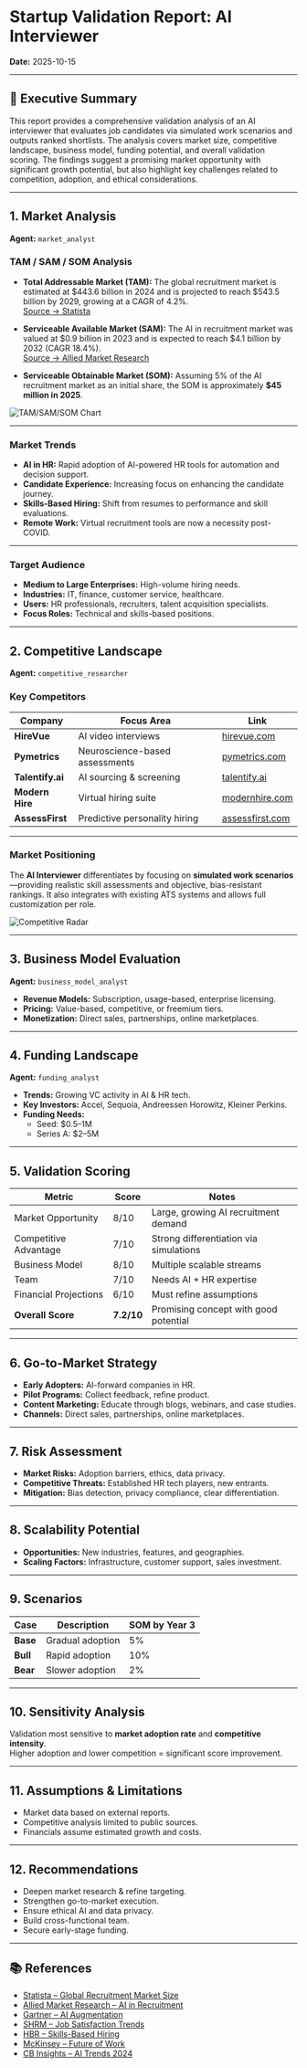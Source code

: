 # Startup Validation Report: AI Interviewer

**Date:** 2025-10-15

---

## 🧭 Executive Summary

This report provides a comprehensive validation analysis of an AI interviewer that evaluates job candidates via simulated work scenarios and outputs ranked shortlists. The analysis covers market size, competitive landscape, business model, funding potential, and overall validation scoring. The findings suggest a promising market opportunity with significant growth potential, but also highlight key challenges related to competition, adoption, and ethical considerations.

---

## 1. Market Analysis

**Agent:** `market_analyst`

### TAM / SAM / SOM Analysis

- **Total Addressable Market (TAM):** The global recruitment market is estimated at \$443.6 billion in 2024 and is projected to reach \$543.5 billion by 2029, growing at a CAGR of 4.2%.  
  [Source → Statista](https://www.statista.com/statistics/375105/global-recruitment-market-size/)

- **Serviceable Available Market (SAM):** The AI in recruitment market was valued at \$0.9 billion in 2023 and is expected to reach \$4.1 billion by 2032 (CAGR 18.4%).  
  [Source → Allied Market Research](https://www.alliedmarketresearch.com/ai-in-recruitment-market-A31688)

- **Serviceable Obtainable Market (SOM):** Assuming 5% of the AI recruitment market as an initial share, the SOM is approximately **\$45 million in 2025**.

![TAM/SAM/SOM Chart](https://quickchart.io/chart?c=%7B%22type%22%3A%22bar%22%2C%22data%22%3A%7B%22labels%22%3A%5B%22TAM%22%2C%22SAM%22%2C%22SOM%22%5D%2C%22datasets%22%3A%5B%7B%22label%22%3A%22Market%20Size%20(USD%20Billion)%22%2C%22data%22%3A%5B543.5%2C4.1%2C0.045%5D%2C%22backgroundColor%22%3A%5B%22%230074D9%22%2C%22%232ECC40%22%2C%22%23FF4136%22%5D%7D%5D%7D%2C%22options%22%3A%7B%22title%22%3A%7B%22display%22%3Atrue%2C%22text%22%3A%22TAM%2FSAM%2FSOM%20Analysis%22%7D%7D%7D)

---

### Market Trends

- **AI in HR:** Rapid adoption of AI-powered HR tools for automation and decision support.  
- **Candidate Experience:** Increasing focus on enhancing the candidate journey.  
- **Skills-Based Hiring:** Shift from resumes to performance and skill evaluations.  
- **Remote Work:** Virtual recruitment tools are now a necessity post-COVID.  

---

### Target Audience

- **Medium to Large Enterprises:** High-volume hiring needs.  
- **Industries:** IT, finance, customer service, healthcare.  
- **Users:** HR professionals, recruiters, talent acquisition specialists.  
- **Focus Roles:** Technical and skills-based positions.

---

## 2. Competitive Landscape

**Agent:** `competitive_researcher`

### Key Competitors

| Company | Focus Area | Link |
|----------|-------------|------|
| **HireVue** | AI video interviews | [hirevue.com](https://www.hirevue.com/) |
| **Pymetrics** | Neuroscience-based assessments | [pymetrics.com](https://www.pymetrics.com/) |
| **Talentify.ai** | AI sourcing & screening | [talentify.ai](https://www.talentify.ai/) |
| **Modern Hire** | Virtual hiring suite | [modernhire.com](https://www.modernhire.com/) |
| **AssessFirst** | Predictive personality hiring | [assessfirst.com](https://www.assessfirst.com/) |

---

### Market Positioning

The **AI Interviewer** differentiates by focusing on **simulated work scenarios**—providing realistic skill assessments and objective, bias-resistant rankings. It also integrates with existing ATS systems and allows full customization per role.

![Competitive Radar](https://quickchart.io/chart?c=%7B%22type%22%3A%22radar%22%2C%22data%22%3A%7B%22labels%22%3A%5B%22Skills%20Assessment%22%2C%22Candidate%20Experience%22%2C%22AI-Powered%22%2C%22Integration%22%2C%22Customization%22%5D%2C%22datasets%22%3A%5B%7B%22label%22%3A%22AI%20Interviewer%22%2C%22data%22%3A%5B90%2C80%2C95%2C85%2C90%5D%2C%22backgroundColor%22%3A%22rgba(255%2C99%2C132%2C0.2)%22%2C%22borderColor%22%3A%22rgba(255%2C99%2C132%2C1)%22%7D%2C%7B%22label%22%3A%22Competitor%20Average%22%2C%22data%22%3A%5B75%2C70%2C80%2C70%2C75%5D%2C%22backgroundColor%22%3A%22rgba(54%2C162%2C235%2C0.2)%22%2C%22borderColor%22%3A%22rgba(54%2C162%2C235%2C1)%22%7D%5D%7D%2C%22options%22%3A%7B%22scale%22%3A%7B%22ticks%22%3A%7B%22beginAtZero%22%3Atrue%2C%22max%22%3A100%7D%7D%7D%7D)

---

## 3. Business Model Evaluation

**Agent:** `business_model_analyst`

- **Revenue Models:** Subscription, usage-based, enterprise licensing.  
- **Pricing:** Value-based, competitive, or freemium tiers.  
- **Monetization:** Direct sales, partnerships, online marketplaces.

---

## 4. Funding Landscape

**Agent:** `funding_analyst`

- **Trends:** Growing VC activity in AI & HR tech.  
- **Key Investors:** Accel, Sequoia, Andreessen Horowitz, Kleiner Perkins.  
- **Funding Needs:**  
  - Seed: \$0.5–1M  
  - Series A: \$2–5M  

---

## 5. Validation Scoring

| Metric | Score | Notes |
|--------|-------|-------|
| Market Opportunity | 8/10 | Large, growing AI recruitment demand |
| Competitive Advantage | 7/10 | Strong differentiation via simulations |
| Business Model | 8/10 | Multiple scalable streams |
| Team | 7/10 | Needs AI + HR expertise |
| Financial Projections | 6/10 | Must refine assumptions |
| **Overall Score** | **7.2/10** | Promising concept with good potential |

---

## 6. Go-to-Market Strategy

- **Early Adopters:** AI-forward companies in HR.  
- **Pilot Programs:** Collect feedback, refine product.  
- **Content Marketing:** Educate through blogs, webinars, and case studies.  
- **Channels:** Direct sales, partnerships, online marketplaces.

---

## 7. Risk Assessment

- **Market Risks:** Adoption barriers, ethics, data privacy.  
- **Competitive Threats:** Established HR tech players, new entrants.  
- **Mitigation:** Bias detection, privacy compliance, clear differentiation.

---

## 8. Scalability Potential

- **Opportunities:** New industries, features, and geographies.  
- **Scaling Factors:** Infrastructure, customer support, sales investment.

---

## 9. Scenarios

| Case | Description | SOM by Year 3 |
|------|--------------|---------------|
| **Base** | Gradual adoption | 5% |
| **Bull** | Rapid adoption | 10% |
| **Bear** | Slower adoption | 2% |

---

## 10. Sensitivity Analysis

Validation most sensitive to **market adoption rate** and **competitive intensity**.  
Higher adoption and lower competition = significant score improvement.

---

## 11. Assumptions & Limitations

- Market data based on external reports.  
- Competitive analysis limited to public sources.  
- Financials assume estimated growth and costs.

---

## 12. Recommendations

- Deepen market research & refine targeting.  
- Strengthen go-to-market execution.  
- Ensure ethical AI and data privacy.  
- Build cross-functional team.  
- Secure early-stage funding.

---

## 📚 References

- [Statista – Global Recruitment Market Size](https://www.statista.com/statistics/375105/global-recruitment-market-size/)  
- [Allied Market Research – AI in Recruitment](https://www.alliedmarketresearch.com/ai-in-recruitment-market-A31688)  
- [Gartner – AI Augmentation](https://www.gartner.com/en/newsroom/press-releases/2019-02-18-gartner-says-ai-augmentation-will-create-39-trillion-in-value-in-2019)  
- [SHRM – Job Satisfaction Trends](https://www.shrm.org/hr-today/trends-and-forecasting/research-and-surveys/pages/employee-job-satisfaction-engagement-report-reveals-key-trends.aspx)  
- [HBR – Skills-Based Hiring](https://hbr.org/2023/05/the-rise-of-skills-based-hiring)  
- [McKinsey – Future of Work](https://www.mckinsey.com/featured-insights/future-of-work/the-future-of-work-after-covid-19)  
- [CB Insights – AI Trends 2024](https://www.cbinsights.com/research/report/artificial-intelligence-trends-2024/)  
